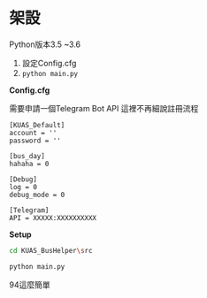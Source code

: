 # 架設

Python版本3.5 ~3.6

1. 設定Config.cfg
2. `python main.py`



**Config.cfg**

需要申請一個Telegram Bot API 這裡不再細說註冊流程

```
[KUAS_Default]
account = ''
password = ''

[bus_day]
hahaha = 0

[Debug]
log = 0
debug_mode = 0

[Telegram]
API = XXXXX:XXXXXXXXXX
```



**Setup**



```bash
cd KUAS_BusHelper\src

python main.py
```



94這麼簡單